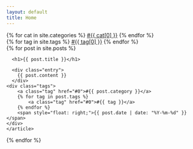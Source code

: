 ```yaml
---
layout: default
title: Home
---
```

<div class="header categories">
    <div>
    {% for cat in site.categories %}
        <a href="#0">#{{ cat[0] }}</a>
    {% endfor %}
    </div>
    <div>
    {% for tag in site.tags %}
        <a href="#0">#{{ tag[0] }}</a>
    {% endfor %}
    </div>
</div>
<div class="posts">
  {% for post in site.posts %}
      <article class="post {% for tag in  post.tags %}{{ tag }} {% endfor %}">

      <h1>{{ post.title }}</h1>

      <div class="entry">
        {{ post.content }}
      </div>
    <div class="tags">
        <a class="tag" href="#0">#{{ post.category }}</a>
        {% for tag in post.tags %}
            <a class="tag" href="#0">#{{ tag }}</a>
        {% endfor %}
        <span style="float: right;">{{ post.date | date: "%Y-%m-%d" }}</span>
    </div>
    </article>
  {% endfor %}
</div>
